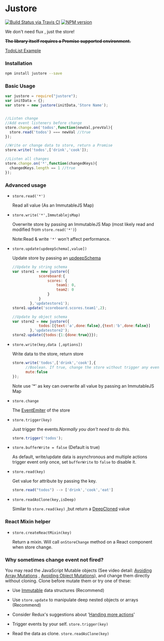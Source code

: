 # Justore

[![Build Status via Travis CI](https://travis-ci.org/regou/justore.svg?branch=master)](https://travis-ci.org/regou/justore)
[![NPM version](https://img.shields.io/npm/v/justore.svg)](https://www.npmjs.com/package/justore)

We don't need flux , just the store!


~~**The library itself requires a Promise supported environment.**~~

[TodoList Example](https://github.com/regou/justore-todo)

### Installation

```sh
npm install justore --save
```

### Basic Usage

```js
var justore = require("justore");
var initData = {};
var store = new justore(initData,'Store Name');


//Listen change
//Add event listeners before change
store.change.on('todos',function(newVal,prevVal){
  store.read('todos') === newVal //true
});

//Write or change data to store, return a Promise
store.write('todos',['drink','cook']);

//Listen all changes
store.change.on('*',function(changedKeys){
  changedKeys.length == 1 //true
});
```


### Advanced usage

- `store.read('*')`

	Read all value (As an ImmutableJS Map)

- `store.write('*',ImmutablejsMap)`

	Overwrite store by passing an ImmutableJS Map (most likely read and modified from `store.read('*')`)
	
	Note:Read & write `'*'` won't affect performance.

- `store.update(updeepSchema[,value])`

	Update store by passing an [updeepSchema](https://github.com/substantial/updeep/tree/37cf81dd8377bd4f6fbd196407d0ac452cd6f825)
	```js
	//Update by string schema
	var store1 = new justore({
				scoreboard:{
					scores: {
						team1: 0,
						team2: 0
					}
				}
			},'updatestore1');
	store1.update('scoreboard.scores.team1',2);
	
	//Update by object schema
	var store2 = new justore({
				todos:[{text:'a',done:false},{text:'b',done:false}]
			},'updatestore2');
	store2.update({todos:{1:{done:true}}});
	```


- `store.write(key,data [,options])`

    Write data to the store, return store
    ```js
    store.write('todos',['drink','cook'],{
          //Boolean. If true, change the store without trigger any events
          mute:false
    });
    ```
    Note use '*' as key can overwrite all value by passing an ImmutableJS Map
        
- `store.change`

    The [EventEmiter](https://nodejs.org/api/events.html#events_class_events_eventemitter) of the store

- `store.trigger(key)`

    Just trigger the events.*Normally you don't need to do this.*
    ```js
    store.trigger('todos');
    ```

- `store.bufferWrite = false` (Default is true)

	As default, write/update data is asynchronous and multiple actions trigger event only once, set `bufferWrite` to `false` to disable it.

- `store.read(key)`

    Get value for attribute by passing the key.
    ```js
    store.read("todos") --> ['drink','cook','eat']
    ```

- `store.readAsClone(key,isDeep)`

    Similar to `store.read(key)` ,but return a [DeepCloned](https://lodash.com/docs#clone) value
    

### React Mixin helper
- `store.createReactMixin(key)`
 
    Return a mixin. Will call `onStoreChange` method on a React component when store change.



### Why sometimes change event not fired?
You may read the JavaScript Mutable objects (See video detail: [Avoiding Array Mutations](https://egghead.io/lessons/javascript-redux-avoiding-array-mutations-with-concat-slice-and-spread) , [Avoiding Object Mutations](https://egghead.io/lessons/javascript-redux-avoiding-object-mutations-with-object-assign-and-spread)), and change them directly without cloning.
Clone before mutate them or try one of these:

- Use [Immutable](https://facebook.github.io/immutable-js/) data structures (Recommend)

- Use `store.update` to manipulate deep nested objects or arrays (Recommend)

- Consider Redux's suggestions about '[Handing more actions](http://redux.js.org/docs/basics/Reducers.html#handling-more-actions)'

- Trigger events by your self.  `store.trigger(key)`

- Read the data as clone.  `store.readAsClone(key)`

